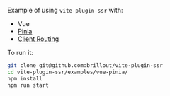 Example of using `vite-plugin-ssr` with:
 - Vue
 - [Pinia](https://pinia.vuejs.org/)
 - [Client Routing](https://vite-plugin-ssr.com/client-routing)

To run it:

```bash
git clone git@github.com:brillout/vite-plugin-ssr
cd vite-plugin-ssr/examples/vue-pinia/
npm install
npm run start
```
